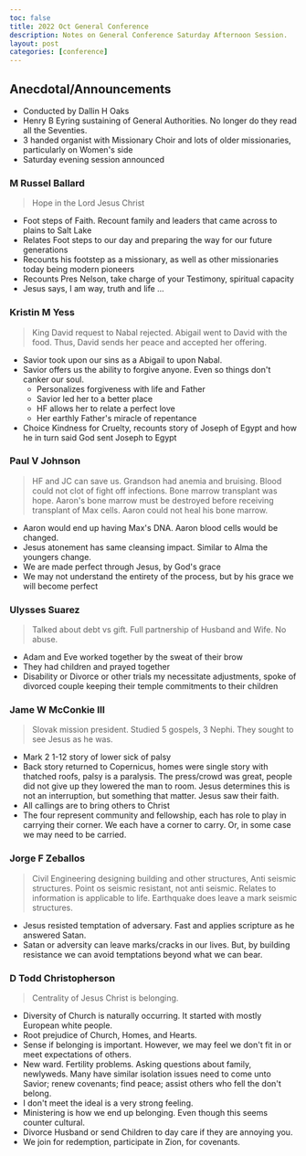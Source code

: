 ```yaml
---
toc: false
title: 2022 Oct General Conference
description: Notes on General Conference Saturday Afternoon Session.
layout: post
categories: [conference]
---
```


## Anecdotal/Announcements
- Conducted by Dallin H Oaks
- Henry B Eyring sustaining of General Authorities.  No longer do they read all the Seventies.
- 3 handed organist with Missionary Choir and lots of older missionaries, particularly on Women's side
- Saturday evening session announced 

### M Russel Ballard
> Hope in the Lord Jesus Christ
- Foot steps of Faith. Recount family and leaders that came across to plains to Salt Lake
- Relates Foot steps to our day and preparing the way for our future generations
- Recounts his footstep as a missionary, as well as other missionaries today being modern pioneers
- Recounts Pres Nelson, take charge of your Testimony, spiritual capacity
- Jesus says, I am way, truth and life ...

### Kristin M Yess
> King David request to Nabal rejected.  Abigail went to David with the food.  Thus, David sends her peace and accepted her offering.
- Savior took upon our sins as a Abigail to upon Nabal.
- Savior offers us the ability to forgive anyone.  Even so things don't canker our soul.
    - Personalizes forgiveness with life and Father
    - Savior led her to a better place
    - HF allows her to relate a perfect love
    - Her earthly Father's miracle of repentance
- Choice Kindness for Cruelty, recounts story of Joseph of Egypt and how he in turn said God sent Joseph to Egypt

### Paul V Johnson
> HF and JC can save us.  Grandson had anemia and bruising.  Blood could not clot of fight off infections.  Bone marrow transplant was hope.  Aaron's bone marrow must be destroyed before receiving transplant of Max cells.  Aaron could not heal his bone marrow.
- Aaron would end up having Max's DNA.  Aaron blood cells would be changed.
- Jesus atonement has same cleansing impact.  Similar to Alma the youngers change.
- We are made perfect through Jesus, by God's grace
- We may not understand the entirety of the process, but by his grace we will become perfect

### Ulysses Suarez
> Talked about debt vs gift.  Full partnership of Husband and Wife.  No abuse.  
- Adam and Eve worked together by the sweat of their brow
- They had children and prayed together
- Disability or Divorce or other trials my necessitate adjustments, spoke of divorced couple keeping their temple commitments to their children

### Jame W McConkie III
> Slovak mission president.  Studied 5 gospels, 3 Nephi.   They sought to see Jesus as he was.
- Mark 2 1-12 story of lower sick of palsy
- Back story returned to Copernicus, homes were single story with thatched roofs, palsy is a paralysis.  The press/crowd was great, people did not give up they lowered the man to room.  Jesus determines this is not an interruption, but something that matter.  Jesus saw their faith.
- All callings are to bring others to Christ
- The four represent community and fellowship, each has role to play in carrying their corner.  We each have a corner to carry.  Or, in some case we may need to be carried.

### Jorge F Zeballos
> Civil Engineering designing building and other structures, Anti seismic structures.  Point os seismic resistant, not anti seismic.  Relates to information is applicable to life.  Earthquake does leave a mark seismic structures.
- Jesus resisted temptation of adversary.   Fast and applies scripture as he answered Satan.
- Satan or adversity can leave marks/cracks in our lives.  But, by building resistance we can avoid temptations beyond what we can bear.

### D Todd Christopherson
> Centrality of Jesus Christ is belonging.  
- Diversity of Church is naturally occurring.  It started with mostly European white people.
- Root prejudice of Church, Homes, and Hearts.
- Sense if belonging is important.  However, we may feel we don't fit in or meet expectations of others.
- New ward. Fertility problems.  Asking questions about family, newlyweds.  Many have similar isolation issues need to come unto Savior; renew covenants; find peace; assist others who fell the don't belong.
- I don't meet the ideal is a very strong feeling.
- Ministering is how we end up belonging.  Even though this seems counter cultural.
- Divorce Husband or send Children to day care if they are annoying you.
- We join for redemption, participate in Zion, for covenants.


